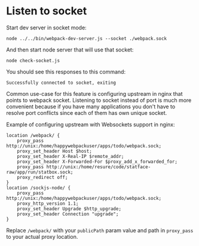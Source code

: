 # Listen to socket

Start dev server in socket mode:

```shell
node ../../bin/webpack-dev-server.js --socket ./webpack.sock
```

And then start node server that will use that socket:

```shell
node check-socket.js
```

You should see this responses to this command:

```shell
Successfully connected to socket, exiting
```

Common use-case for this feature is configuring upstream in nginx that points to webpack socket.
Listening to socket instead of port is much more convenient because if you have many applications you don't have to resolve port conflicts since each of them has own unique socket.

Example of configuring upstream with Websockets support in nginx:

```
location /webpack/ {
	proxy_pass http://unix:/home/happywebpackuser/apps/todo/webpack.sock;
	proxy_set_header Host $host;
	proxy_set_header X-Real-IP $remote_addr;
	proxy_set_header X-Forwarded-For $proxy_add_x_forwarded_for;
	proxy_pass http://unix:/home/resure/code/statface-raw/app/run/statbox.sock;
	proxy_redirect off;
}
location /sockjs-node/ {
	proxy_pass http://unix:/home/happywebpackuser/apps/todo/webpack.sock;
	proxy_http_version 1.1;
	proxy_set_header Upgrade $http_upgrade;
	proxy_set_header Connection "upgrade";
}
```

Replace `/webpack/` with your `publicPath` param value and path in `proxy_pass` to your actual proxy location.
